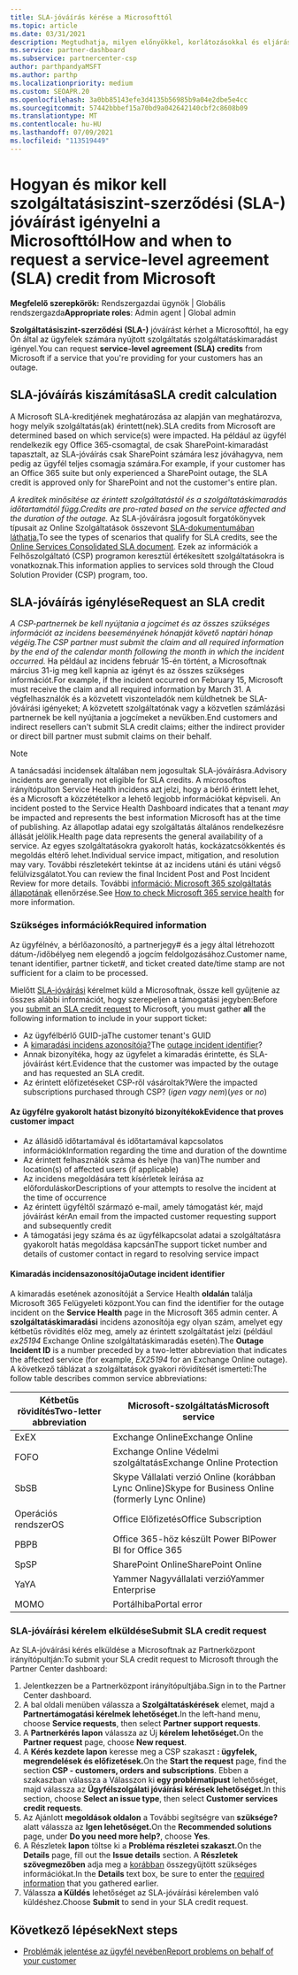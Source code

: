 ```yaml
---
title: SLA-jóváírás kérése a Microsofttól
ms.topic: article
ms.date: 03/31/2021
description: Megtudhatja, milyen előnyökkel, korlátozásokkal és eljárásokkal kérhet szolgáltatói szerződési (SLA-) jóváírást a Microsofttól, ha az ügyfelek szolgáltatáskimaradást tapasztalnak.
ms.service: partner-dashboard
ms.subservice: partnercenter-csp
author: parthpandyaMSFT
ms.author: parthp
ms.localizationpriority: medium
ms.custom: SEOAPR.20
ms.openlocfilehash: 3a0bb85143efe3d4135b56985b9a04e2dbe5e4cc
ms.sourcegitcommit: 57442bbbef15a70bd9a042642140cbf2c8608b09
ms.translationtype: MT
ms.contentlocale: hu-HU
ms.lasthandoff: 07/09/2021
ms.locfileid: "113519449"
---
```

# <a name="how-and-when-to-request-a-service-level-agreement-sla-credit-from-microsoft"></a><span data-ttu-id="8e5a6-103">Hogyan és mikor kell szolgáltatásiszint-szerződési (SLA-) jóváírást igényelni a Microsofttól</span><span class="sxs-lookup"><span data-stu-id="8e5a6-103">How and when to request a service-level agreement (SLA) credit from Microsoft</span></span>

<span data-ttu-id="8e5a6-104">**Megfelelő szerepkörök:** Rendszergazdai ügynök | Globális rendszergazda</span><span class="sxs-lookup"><span data-stu-id="8e5a6-104">**Appropriate roles**: Admin agent | Global admin</span></span>

<span data-ttu-id="8e5a6-105">**Szolgáltatásiszint-szerződési (SLA-)** jóváírást kérhet a Microsofttól, ha egy Ön által az ügyfelek számára nyújtott szolgáltatás szolgáltatáskimaradást igényel.</span><span class="sxs-lookup"><span data-stu-id="8e5a6-105">You can request **service-level agreement (SLA) credits** from Microsoft if a service that you're providing for your customers has an outage.</span></span>

## <a name="sla-credit-calculation"></a><span data-ttu-id="8e5a6-106">SLA-jóváírás kiszámítása</span><span class="sxs-lookup"><span data-stu-id="8e5a6-106">SLA credit calculation</span></span>

<span data-ttu-id="8e5a6-107">A Microsoft SLA-kreditjének meghatározása az alapján van meghatározva, hogy melyik szolgáltatás(ak) érintett(nek).</span><span class="sxs-lookup"><span data-stu-id="8e5a6-107">SLA credits from Microsoft are determined based on which service(s) were impacted.</span></span> <span data-ttu-id="8e5a6-108">Ha például az ügyfél rendelkezik egy Office 365-csomagtal, de csak SharePoint-kimaradást tapasztalt, az SLA-jóváírás csak SharePoint számára lesz jóváhagyva, nem pedig az ügyfél teljes csomagja számára.</span><span class="sxs-lookup"><span data-stu-id="8e5a6-108">For example, if your customer has an Office 365 suite but only experienced a SharePoint outage, the SLA credit is approved only for SharePoint and not the customer's entire plan.</span></span>

<span data-ttu-id="8e5a6-109">*A kreditek minősítése az érintett szolgáltatástól és a szolgáltatáskimaradás időtartamától függ.*</span><span class="sxs-lookup"><span data-stu-id="8e5a6-109">*Credits are pro-rated based on the service affected and the duration of the outage.*</span></span> <span data-ttu-id="8e5a6-110">Az SLA-jóváírásra jogosult forgatókönyvek típusait az Online Szolgáltatások összevont [SLA-dokumentumában láthatja.](http://www.microsoftvolumelicensing.com/DocumentSearch.aspx?Mode=3&DocumentTypeId=37)</span><span class="sxs-lookup"><span data-stu-id="8e5a6-110">To see the types of scenarios that qualify for SLA credits, see the [Online Services Consolidated SLA document](http://www.microsoftvolumelicensing.com/DocumentSearch.aspx?Mode=3&DocumentTypeId=37).</span></span> <span data-ttu-id="8e5a6-111">Ezek az információk a Felhőszolgáltató (CSP) programon keresztül értékesített szolgáltatásokra is vonatkoznak.</span><span class="sxs-lookup"><span data-stu-id="8e5a6-111">This information applies to services sold through the Cloud Solution Provider (CSP) program, too.</span></span>


## <a name="request-an-sla-credit"></a><span data-ttu-id="8e5a6-112">SLA-jóváírás igénylése</span><span class="sxs-lookup"><span data-stu-id="8e5a6-112">Request an SLA credit</span></span>

<span data-ttu-id="8e5a6-113">*A CSP-partnernek be kell nyújtania a jogcímet és az összes szükséges információt az incidens beeseményének hónapját követő naptári hónap végéig.*</span><span class="sxs-lookup"><span data-stu-id="8e5a6-113">*The CSP partner must submit the claim and all required information by the end of the calendar month following the month in which the incident occurred.*</span></span> <span data-ttu-id="8e5a6-114">Ha például az incidens február 15-én történt, a Microsoftnak március 31-ig meg kell kapnia az igényt és az összes szükséges információt.</span><span class="sxs-lookup"><span data-stu-id="8e5a6-114">For example, if the incident occurred on February 15, Microsoft must receive the claim and all required information by March 31.</span></span> <span data-ttu-id="8e5a6-115">A végfelhasználók és a közvetett viszonteladók nem küldhetnek be SLA-jóváírási igényeket; A közvetett szolgáltatónak vagy a közvetlen számlázási partnernek be kell nyújtania a jogcímeket a nevükben.</span><span class="sxs-lookup"><span data-stu-id="8e5a6-115">End customers and indirect resellers can't submit SLA credit claims; either the indirect provider or direct bill partner must submit claims on their behalf.</span></span>

> [!NOTE]
> <span data-ttu-id="8e5a6-116">A tanácsadási incidensek általában nem jogosultak SLA-jóváírásra.</span><span class="sxs-lookup"><span data-stu-id="8e5a6-116">Advisory incidents are generally not eligible for SLA credits.</span></span> <span data-ttu-id="8e5a6-117">A microsoftos irányítópulton Service Health incidens azt jelzi, hogy a bérlő érintett lehet, és a Microsoft a közzétételkor a lehető legjobb információkat képviseli. </span><span class="sxs-lookup"><span data-stu-id="8e5a6-117">An incident posted to the Service Health Dashboard indicates that a tenant *may* be impacted and represents the best information Microsoft has at the time of publishing.</span></span> <span data-ttu-id="8e5a6-118">Az állapotlap adatai egy szolgáltatás általános rendelkezésre állását jelölik.</span><span class="sxs-lookup"><span data-stu-id="8e5a6-118">Health page data represents the general availability of a service.</span></span> <span data-ttu-id="8e5a6-119">Az egyes szolgáltatásokra gyakorolt hatás, kockázatcsökkentés és megoldás eltérő lehet.</span><span class="sxs-lookup"><span data-stu-id="8e5a6-119">Individual service impact, mitigation, and resolution may vary.</span></span> <span data-ttu-id="8e5a6-120">További részletekért tekintse át az incidens utáni és utáni végső felülvizsgálatot.</span><span class="sxs-lookup"><span data-stu-id="8e5a6-120">You can review the final Incident Post and Post Incident Review for more details.</span></span> <span data-ttu-id="8e5a6-121">További [információ: Microsoft 365 szolgáltatás állapotának](/microsoft-365/enterprise/view-service-health#incidents-and-advisories) ellenőrzése.</span><span class="sxs-lookup"><span data-stu-id="8e5a6-121">See [How to check Microsoft 365 service health](/microsoft-365/enterprise/view-service-health#incidents-and-advisories) for more information.</span></span>

### <a name="required-information"></a><span data-ttu-id="8e5a6-122">Szükséges információk</span><span class="sxs-lookup"><span data-stu-id="8e5a6-122">Required information</span></span>

<span data-ttu-id="8e5a6-123">Az ügyfélnév, a bérlőazonosító, a partnerjegy# és a jegy által létrehozott dátum-/időbélyeg nem elegendő a jogcím feldolgozásához.</span><span class="sxs-lookup"><span data-stu-id="8e5a6-123">Customer name, tenant identifier, partner ticket#, and ticket created date/time stamp are not sufficient for a claim to be processed.</span></span>

<span data-ttu-id="8e5a6-124">Mielőtt [SLA-jóváírási](#submit-sla-credit-request) kérelmet küld a  Microsoftnak, össze kell gyűjtenie az összes alábbi információt, hogy szerepeljen a támogatási jegyben:</span><span class="sxs-lookup"><span data-stu-id="8e5a6-124">Before you [submit an SLA credit request](#submit-sla-credit-request) to Microsoft, you must gather **all** the following information to include in your support ticket:</span></span>

- <span data-ttu-id="8e5a6-125">Az ügyfélbérlő GUID-ja</span><span class="sxs-lookup"><span data-stu-id="8e5a6-125">The customer tenant's GUID</span></span>
- <span data-ttu-id="8e5a6-126">A [kimaradási incidens azonosítója?](#outage-incident-identifier)</span><span class="sxs-lookup"><span data-stu-id="8e5a6-126">The [outage incident identifier](#outage-incident-identifier)?</span></span>
- <span data-ttu-id="8e5a6-127">Annak bizonyítéka, hogy az ügyfelet a kimaradás érintette, és SLA-jóváírást kért.</span><span class="sxs-lookup"><span data-stu-id="8e5a6-127">Evidence that the customer was impacted by the outage and has requested an SLA credit.</span></span>
- <span data-ttu-id="8e5a6-128">Az érintett előfizetéseket CSP-ről vásároltak?</span><span class="sxs-lookup"><span data-stu-id="8e5a6-128">Were the impacted subscriptions purchased through CSP?</span></span> <span data-ttu-id="8e5a6-129">(*igen vagy* *nem*)</span><span class="sxs-lookup"><span data-stu-id="8e5a6-129">(*yes* or *no*)</span></span>

#### <a name="evidence-that-proves-customer-impact"></a><span data-ttu-id="8e5a6-130">Az ügyfélre gyakorolt hatást bizonyító bizonyítékok</span><span class="sxs-lookup"><span data-stu-id="8e5a6-130">Evidence that proves customer impact</span></span>

- <span data-ttu-id="8e5a6-131">Az állásidő időtartamával és időtartamával kapcsolatos információk</span><span class="sxs-lookup"><span data-stu-id="8e5a6-131">Information regarding the time and duration of the downtime</span></span>
- <span data-ttu-id="8e5a6-132">Az érintett felhasználók száma és helye (ha van)</span><span class="sxs-lookup"><span data-stu-id="8e5a6-132">The number and location(s) of affected users (if applicable)</span></span>
- <span data-ttu-id="8e5a6-133">Az incidens megoldására tett kísérletek leírása az előforduláskor</span><span class="sxs-lookup"><span data-stu-id="8e5a6-133">Descriptions of your attempts to resolve the incident at the time of occurrence</span></span>
- <span data-ttu-id="8e5a6-134">Az érintett ügyféltől származó e-mail, amely támogatást kér, majd jóváírást kér</span><span class="sxs-lookup"><span data-stu-id="8e5a6-134">An email from the impacted customer requesting support and subsequently credit</span></span>
- <span data-ttu-id="8e5a6-135">A támogatási jegy száma és az ügyfélkapcsolat adatai a szolgáltatásra gyakorolt hatás megoldása kapcsán</span><span class="sxs-lookup"><span data-stu-id="8e5a6-135">The support ticket number and details of customer contact in regard to resolving service impact</span></span>


#### <a name="outage-incident-identifier"></a><span data-ttu-id="8e5a6-136">Kimaradás incidensazonosítója</span><span class="sxs-lookup"><span data-stu-id="8e5a6-136">Outage incident identifier</span></span>

<span data-ttu-id="8e5a6-137">A kimaradás esetének azonosítóját a Service Health **oldalán** találja Microsoft 365 Felügyeleti központ.</span><span class="sxs-lookup"><span data-stu-id="8e5a6-137">You can find the identifier for the outage incident on the **Service Health** page in the Microsoft 365 admin center.</span></span> <span data-ttu-id="8e5a6-138">A **szolgáltatáskimaradási** incidens azonosítója egy olyan szám, amelyet egy kétbetűs rövidítés előz meg, amely az érintett szolgáltatást jelzi (például *ex25194* Exchange Online szolgáltatáskimaradás esetén).</span><span class="sxs-lookup"><span data-stu-id="8e5a6-138">The **Outage Incident ID** is a number preceded by a two-letter abbreviation that indicates the affected service (for example, *EX25194* for an Exchange Online outage).</span></span> <span data-ttu-id="8e5a6-139">A következő táblázat a szolgáltatások gyakori rövidítését ismerteti:</span><span class="sxs-lookup"><span data-stu-id="8e5a6-139">The follow table describes common service abbreviations:</span></span>

| <span data-ttu-id="8e5a6-140">Kétbetűs rövidítés</span><span class="sxs-lookup"><span data-stu-id="8e5a6-140">Two-letter abbreviation</span></span> | <span data-ttu-id="8e5a6-141">Microsoft-szolgáltatás</span><span class="sxs-lookup"><span data-stu-id="8e5a6-141">Microsoft service</span></span> |
| ----------------------- | ----------------- |
| <span data-ttu-id="8e5a6-142">Ex</span><span class="sxs-lookup"><span data-stu-id="8e5a6-142">EX</span></span> | <span data-ttu-id="8e5a6-143">Exchange Online</span><span class="sxs-lookup"><span data-stu-id="8e5a6-143">Exchange Online</span></span> |
| <span data-ttu-id="8e5a6-144">FO</span><span class="sxs-lookup"><span data-stu-id="8e5a6-144">FO</span></span> | <span data-ttu-id="8e5a6-145">Exchange Online Védelmi szolgáltatás</span><span class="sxs-lookup"><span data-stu-id="8e5a6-145">Exchange Online Protection</span></span> |
| <span data-ttu-id="8e5a6-146">Sb</span><span class="sxs-lookup"><span data-stu-id="8e5a6-146">SB</span></span> | <span data-ttu-id="8e5a6-147">Skype Vállalati verzió Online (korábban Lync Online)</span><span class="sxs-lookup"><span data-stu-id="8e5a6-147">Skype for Business Online (formerly Lync Online)</span></span> |
| <span data-ttu-id="8e5a6-148">Operációs rendszer</span><span class="sxs-lookup"><span data-stu-id="8e5a6-148">OS</span></span> | <span data-ttu-id="8e5a6-149">Office Előfizetés</span><span class="sxs-lookup"><span data-stu-id="8e5a6-149">Office Subscription</span></span> |
| <span data-ttu-id="8e5a6-150">PB</span><span class="sxs-lookup"><span data-stu-id="8e5a6-150">PB</span></span> | <span data-ttu-id="8e5a6-151">Office 365-höz készült Power BI</span><span class="sxs-lookup"><span data-stu-id="8e5a6-151">Power BI for Office 365</span></span> |
| <span data-ttu-id="8e5a6-152">Sp</span><span class="sxs-lookup"><span data-stu-id="8e5a6-152">SP</span></span> | <span data-ttu-id="8e5a6-153">SharePoint Online</span><span class="sxs-lookup"><span data-stu-id="8e5a6-153">SharePoint Online</span></span> |
| <span data-ttu-id="8e5a6-154">Ya</span><span class="sxs-lookup"><span data-stu-id="8e5a6-154">YA</span></span> | <span data-ttu-id="8e5a6-155">Yammer Nagyvállalati verzió</span><span class="sxs-lookup"><span data-stu-id="8e5a6-155">Yammer Enterprise</span></span> |
| <span data-ttu-id="8e5a6-156">MO</span><span class="sxs-lookup"><span data-stu-id="8e5a6-156">MO</span></span> | <span data-ttu-id="8e5a6-157">Portálhiba</span><span class="sxs-lookup"><span data-stu-id="8e5a6-157">Portal error</span></span> |

### <a name="submit-sla-credit-request"></a><span data-ttu-id="8e5a6-158">SLA-jóváírási kérelem elküldése</span><span class="sxs-lookup"><span data-stu-id="8e5a6-158">Submit SLA credit request</span></span>

<span data-ttu-id="8e5a6-159">Az SLA-jóváírási kérés elküldése a Microsoftnak az Partnerközpont irányítópultján:</span><span class="sxs-lookup"><span data-stu-id="8e5a6-159">To submit your SLA credit request to Microsoft through the Partner Center dashboard:</span></span>

1. <span data-ttu-id="8e5a6-160">Jelentkezzen be a Partnerközpont irányítópultjába.</span><span class="sxs-lookup"><span data-stu-id="8e5a6-160">Sign in to the Partner Center dashboard.</span></span>
2. <span data-ttu-id="8e5a6-161">A bal oldali menüben válassza a **Szolgáltatáskérések** elemet, majd a **Partnertámogatási kérelmek lehetőséget.**</span><span class="sxs-lookup"><span data-stu-id="8e5a6-161">In the left-hand menu, choose **Service requests**, then select **Partner support requests**.</span></span>
3. <span data-ttu-id="8e5a6-162">A **Partnerkérés lapon** válassza az Új **kérelem lehetőséget.**</span><span class="sxs-lookup"><span data-stu-id="8e5a6-162">On the **Partner request** page, choose **New request**.</span></span>
4. <span data-ttu-id="8e5a6-163">A **Kérés kezdete lapon** keresse meg a CSP szakaszt **: ügyfelek, megrendelések és előfizetések.**</span><span class="sxs-lookup"><span data-stu-id="8e5a6-163">On the **Start the request** page, find the section **CSP - customers, orders and subscriptions**.</span></span> <span data-ttu-id="8e5a6-164">Ebben a szakaszban válassza a Válasszon ki **egy problématípust** lehetőséget, majd válassza az **Ügyfélszolgálati jóváírási kérések lehetőséget.**</span><span class="sxs-lookup"><span data-stu-id="8e5a6-164">In this section, choose **Select an issue type**, then select **Customer services credit requests**.</span></span>
5. <span data-ttu-id="8e5a6-165">Az Ajánlott **megoldások oldalon** a További segítségre van **szüksége?** alatt válassza az **Igen lehetőséget.**</span><span class="sxs-lookup"><span data-stu-id="8e5a6-165">On the **Recommended solutions** page, under **Do you need more help?**, choose **Yes**.</span></span>
6. <span data-ttu-id="8e5a6-166">A Részletek **lapon** töltse ki a **Probléma részletei szakaszt.**</span><span class="sxs-lookup"><span data-stu-id="8e5a6-166">On the **Details** page, fill out the **Issue details** section.</span></span> <span data-ttu-id="8e5a6-167">A **Részletek szövegmezőben** adja meg a [korábban](#required-information) összegyűjtött szükséges információkat.</span><span class="sxs-lookup"><span data-stu-id="8e5a6-167">In the **Details** text box, be sure to enter the [required information](#required-information) that you gathered earlier.</span></span>
7. <span data-ttu-id="8e5a6-168">Válassza **a Küldés** lehetőséget az SLA-jóváírási kérelemben való küldéshez.</span><span class="sxs-lookup"><span data-stu-id="8e5a6-168">Choose **Submit** to send in your SLA credit request.</span></span>

## <a name="next-steps"></a><span data-ttu-id="8e5a6-169">Következő lépések</span><span class="sxs-lookup"><span data-stu-id="8e5a6-169">Next steps</span></span>

- [<span data-ttu-id="8e5a6-170">Problémák jelentése az ügyfél nevében</span><span class="sxs-lookup"><span data-stu-id="8e5a6-170">Report problems on behalf of your customer</span></span>](report-problems-on-behalf-of-a-customer.md)
